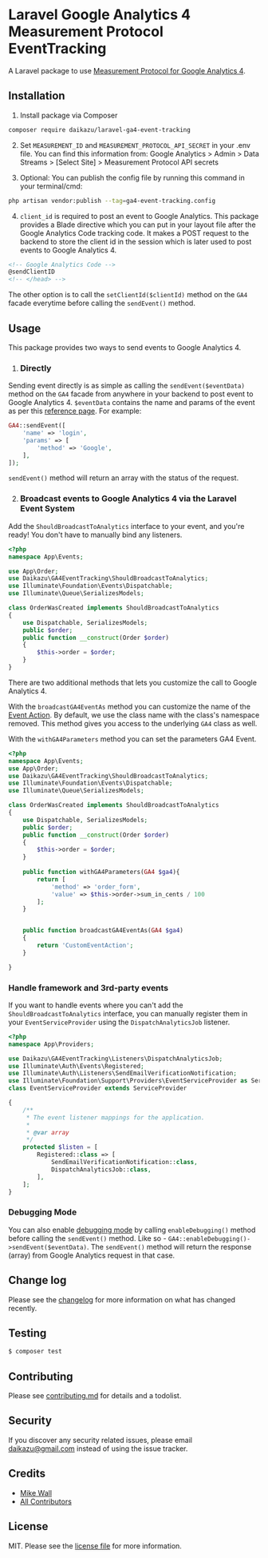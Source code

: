 # Laravel Google Analytics 4 Measurement Protocol EventTracking

A Laravel package to use [Measurement Protocol for Google Analytics 4](https://developers.google.com/analytics/devguides/collection/protocol/ga4).

## Installation

1) Install package via Composer
``` bash
composer require daikazu/laravel-ga4-event-tracking
```
2) Set `MEASUREMENT_ID` and `MEASUREMENT_PROTOCOL_API_SECRET` in your .env file.
   You can find this information from: Google Analytics > Admin > Data Streams > [Select Site] > Measurement Protocol API secrets

3) Optional: You can publish the config file by running this command in your terminal/cmd:
``` bash
php artisan vendor:publish --tag=ga4-event-tracking.config
```
4) `client_id` is required to post an event to Google Analytics. This package provides a Blade directive which you can put in your layout file after the Google Analytics Code tracking code. It makes a POST request to the backend to store the client id in the session which is later used to post events to Google Analytics 4.

```html
<!-- Google Analytics Code -->
@sendClientID
<!-- </head> -->
```
The other option is to call the `setClientId($clientId)` method on the `GA4` facade everytime before calling the `sendEvent()` method.

## Usage

This package provides two ways to send events to Google Analytics 4.


1) ### Directly

Sending event directly is as simple as calling the `sendEvent($eventData)` method on the `GA4` facade from anywhere in your backend to post event to Google Analytics 4. `$eventData` contains the name and params of the event as per this [reference page](https://developers.google.com/analytics/devguides/collection/protocol/ga4/reference/events#login). For example:

```php
GA4::sendEvent([
    'name' => 'login',
    'params' => [
        'method' => 'Google',
    ],
]);
```

`sendEvent()` method will return an array with the status of the request.


2) ### Broadcast events to Google Analytics 4 via the Laravel Event System

Add the `ShouldBroadcastToAnalytics` interface to your event, and you're ready! You don't have to manually bind any listeners.

``` php
<?php
namespace App\Events;

use App\Order;
use Daikazu\GA4EventTracking\ShouldBroadcastToAnalytics;
use Illuminate\Foundation\Events\Dispatchable;
use Illuminate\Queue\SerializesModels;

class OrderWasCreated implements ShouldBroadcastToAnalytics
{
    use Dispatchable, SerializesModels;
    public $order;
    public function __construct(Order $order)
    {
        $this->order = $order;
    }
}
```

There are two additional methods that lets you customize the call to Google Analytics 4.

With the `broadcastGA4EventAs` method you can customize the name of the [Event Action](https://developers.google.com/analytics/devguides/collection/analyticsjs/field-reference#eventAction). By default, we use the class name with the class's namespace removed. This method gives you access to the underlying `GA4` class as well.

With the `withGA4Parameters` method you can set the parameters GA4 Event. 


``` php
<?php
namespace App\Events;
use App\Order;
use Daikazu\GA4EventTracking\ShouldBroadcastToAnalytics;
use Illuminate\Foundation\Events\Dispatchable;
use Illuminate\Queue\SerializesModels;

class OrderWasCreated implements ShouldBroadcastToAnalytics
{
    use Dispatchable, SerializesModels;
    public $order;
    public function __construct(Order $order)
    {
        $this->order = $order;
    }
    
    public function withGA4Parameters(GA4 $ga4){
        return [
            'method' => 'order_form',
            'value' => $this->order->sum_in_cents / 100
        ];
    }


    public function broadcastGA4EventAs(GA4 $ga4)
    {
        return 'CustomEventAction';
    }

}
```


### Handle framework and 3rd-party events

If you want to handle events where you can't add the `ShouldBroadcastToAnalytics` interface, you can manually register them in your `EventServiceProvider` using the `DispatchAnalyticsJob` listener.

```php
<?php
namespace App\Providers;

use Daikazu\GA4EventTracking\Listeners\DispatchAnalyticsJob;
use Illuminate\Auth\Events\Registered;
use Illuminate\Auth\Listeners\SendEmailVerificationNotification;
use Illuminate\Foundation\Support\Providers\EventServiceProvider as ServiceProvider;
class EventServiceProvider extends ServiceProvider

{
    /**
     * The event listener mappings for the application.
     *
     * @var array
     */
    protected $listen = [
        Registered::class => [
            SendEmailVerificationNotification::class,
            DispatchAnalyticsJob::class,
        ],
    ];
}
```


### Debugging Mode

You can also enable [debugging mode](https://developers.google.com/analytics/devguides/collection/protocol/ga4/validating-events) by calling `enableDebugging()` method before calling the `sendEvent()` method. Like so - `GA4::enableDebugging()->sendEvent($eventData)`. The `sendEvent()` method will return the response (array) from Google Analytics request in that case.



## Change log

Please see the [changelog](changelog.md) for more information on what has changed recently.

## Testing

``` bash
$ composer test
```

## Contributing

Please see [contributing.md](contributing.md) for details and a todolist.

## Security

If you discover any security related issues, please email daikazu@gmail.com instead of using the issue tracker.

## Credits

- [Mike Wall][link-author]
- [All Contributors][link-contributors]

## License

MIT. Please see the [license file](license.md) for more information.

[ico-version]: https://img.shields.io/packagist/v/daikazu/laravel-ga4-event-tracking.svg?style=flat-square
[ico-downloads]: https://img.shields.io/packagist/dt/daikazu/laravel-ga4-event-tracking.svg?style=flat-square

[link-packagist]: https://packagist.org/packages/daikazu/laravel-ga4-event-tracking
[link-downloads]: https://packagist.org/packages/daikazu/laravel-ga4-event-tracking
[link-author]: https://github.com/daikazu
[link-contributors]: ../../contributors
